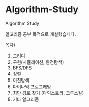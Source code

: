 # Algorithm-Study
Algorithm Study

알고리즘 공부 목적으로 개설했습니다.


목차)
1. 그리디
2. 구현(시뮬레이션, 완전탐색)
3. BFS/DFS
4. 정렬
5. 이진탐색
6. 다이나믹 프로그래밍
7. 최단 경로 찾기 (다익스트라, 크루스칼)
8. 기타 알고리즘

